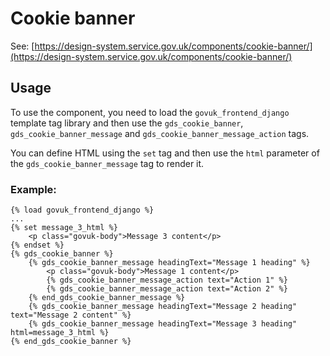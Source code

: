 # Cookie banner

See: [https://design-system.service.gov.uk/components/cookie-banner/](https://design-system.service.gov.uk/components/cookie-banner/)

## Usage

To use the component, you need to load the `govuk_frontend_django` template tag library and then use the `gds_cookie_banner`, `gds_cookie_banner_message` and `gds_cookie_banner_message_action` tags.

You can define HTML using the `set` tag and then use the `html` parameter of the `gds_cookie_banner_message` tag to render it.

### Example:

```django
{% load govuk_frontend_django %}
...
{% set message_3_html %}
    <p class="govuk-body">Message 3 content</p>
{% endset %}
{% gds_cookie_banner %}
    {% gds_cookie_banner_message headingText="Message 1 heading" %}
        <p class="govuk-body">Message 1 content</p>
        {% gds_cookie_banner_message_action text="Action 1" %}
        {% gds_cookie_banner_message_action text="Action 2" %}
    {% end_gds_cookie_banner_message %}
    {% gds_cookie_banner_message headingText="Message 2 heading" text="Message 2 content" %}
    {% gds_cookie_banner_message headingText="Message 3 heading" html=message_3_html %}
{% end_gds_cookie_banner %}
```
